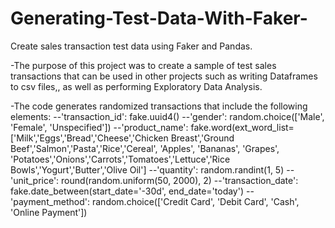 # Generating-Test-Data-With-Faker-
Create sales transaction test data using Faker and Pandas.

-The purpose of this project was to create a sample of test sales transactions that can be used in other projects such as writing Dataframes to csv files,, as well as performing Exploratory Data Analysis.

-The code generates randomized transactions that include the following elements:
--'transaction_id': fake.uuid4()
--'gender': random.choice(['Male', 'Female', 'Unspecified'])
--'product_name': fake.word(ext_word_list=['Milk','Eggs','Bread','Cheese','Chicken Breast','Ground Beef','Salmon','Pasta','Rice','Cereal',
'Apples', 'Bananas', 'Grapes', 'Potatoes','Onions','Carrots','Tomatoes','Lettuce','Rice Bowls','Yogurt','Butter','Olive Oil']
--'quantity': random.randint(1, 5)
--'unit_price': round(random.uniform(50, 2000), 2)
--'transaction_date': fake.date_between(start_date='-30d', end_date='today')
--'payment_method': random.choice(['Credit Card', 'Debit Card', 'Cash', 'Online Payment'])

